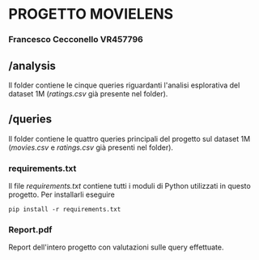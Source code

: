 # PROGETTO MOVIELENS

### Francesco Cecconello VR457796

## /analysis

Il folder contiene le cinque queries riguardanti l'analisi esplorativa del dataset 1M (*ratings.csv* già presente nel folder).

## /queries
 
Il folder contiene le quattro queries principali del progetto sul dataset 1M (*movies.csv* e *ratings.csv* già presenti nel folder).

### requirements.txt

Il file *requirements.txt* contiene tutti i moduli di Python utilizzati in questo progetto.
Per installarli eseguire

```
pip install -r requirements.txt
```

### Report.pdf

Report dell'intero progetto con valutazioni sulle query effettuate.

